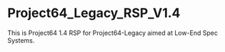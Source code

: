 # Project64_Legacy_RSP_V1.4

This is Project64 1.4 RSP for Project64-Legacy aimed at Low-End Spec Systems.
